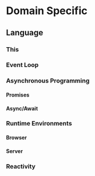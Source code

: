 # Domain Specific

## Language

### This

### Event Loop

### Asynchronous Programming

#### Promises

#### Async/Await

### Runtime Environments

#### Browser

#### Server

### Reactivity
